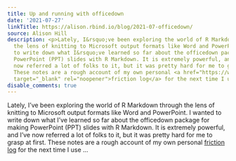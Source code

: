 ```yaml
---
title: Up and running with officedown
date: '2021-07-27'
linkTitle: https://alison.rbind.io/blog/2021-07-officedown/
source: Alison Hill
description: <p>Lately, I&rsquo;ve been exploring the world of R Markdown through
  the lens of knitting to Microsoft output formats like Word and PowerPoint. I wanted
  to write down what I&rsquo;ve learned so far about the officedown package for making
  PowerPoint (PPT) slides with R Markdown. It is extremely powerful, and I&rsquo;ve
  now referred a lot of folks to it, but it was pretty hard for me to grasp at first.
  These notes are a rough account of my own personal <a href="https://www.trychameleon.com/blog/friction-logs"
  target="_blank" rel="noopener">friction log</a> for the next time I use ...
disable_comments: true
---
```

<p>Lately, I&rsquo;ve been exploring the world of R Markdown through the lens of knitting to Microsoft output formats like Word and PowerPoint. I wanted to write down what I&rsquo;ve learned so far about the officedown package for making PowerPoint (PPT) slides with R Markdown. It is extremely powerful, and I&rsquo;ve now referred a lot of folks to it, but it was pretty hard for me to grasp at first. These notes are a rough account of my own personal <a href="https://www.trychameleon.com/blog/friction-logs" target="_blank" rel="noopener">friction log</a> for the next time I use ...